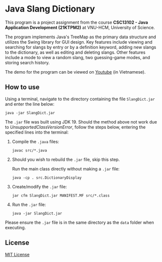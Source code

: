# Java Slang Dictionary

This program is a project assignment from the course **CSC13102 - Java Application Development (21KTPM2)** at VNU-HCM, University of Science.

The program implements Java's TreeMap as the primary data structure and utilizes the Swing library for GUI design. Key features include viewing and searching for slangs by entry or by a definition keyword, adding new slangs to the dictionary, as well as editing and deleting slangs. Other features include a mode to view a random slang, two guessing-game modes, and storing search history.

The demo for the program can be viewed on [Youtube](https://www.youtube.com/watch?v=hSIEP39lbK8) (in Vietnamese).

## How to use

Using a terminal, navigate to the directory containing the file `SlangDict.jar` and enter the line below:

```
java -jar SlangDict.jar
```

The `.jar` file was built using JDK 19. Should the method above not work due to _UnsupportedClassVersionError_, follow the steps below, entering the specified lines into the terminal:

1. Compile the `.java` files:
   ```
   javac src/*.java
   ```
2. Should you wish to rebuild the `.jar` file, skip this step.

   Run the main class directly without making a `.jar` file:

   ```
   java -cp . src.DictionaryDisplay
   ```

3. Create/modify the `.jar` file:
   ```
   jar cfm SlangDict.jar MANIFEST.MF src/*.class
   ```
4. Run the `.jar` file:

   ```
   java -jar SlangDict.jar
   ```

Please ensure the `.jar` file is in the same directory as the `data` folder when executing.

## License

[MIT License](https://choosealicense.com/licenses/mit/)
